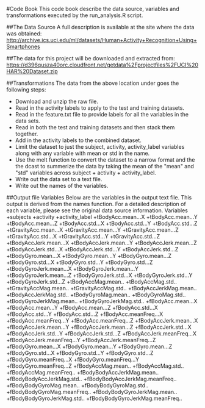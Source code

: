 #Code Book
This code book describe the data source, variables and transformations executed by the run_analysis.R script.

##The Data Source
A full description is available at the site where the data was obtained:
http://archive.ics.uci.edu/ml/datasets/Human+Activity+Recognition+Using+Smartphones

##The data for this project will be downloaded and extracted from:
https://d396qusza40orc.cloudfront.net/getdata%2Fprojectfiles%2FUCI%20HAR%20Dataset.zip

##Transformations
The data from the above location under goes the following steps:
+ Download and unzip the raw file.
+ Read in the activity labels to apply to the test and training datasets.
+ Read in the feature.txt file to provide labels for all the variables in the data sets.
+ Read in both the test and training datasets and then stack them together.
+ Add in the activity labels to the combined dataset.
+ Limit the dataset to just the subject, activity, activity_label variables along with any variable with mean or std in the name.
+ Use the melt function to convert the dataset to a narrow format and the the dcast to summerize the data by taking the mean of the "mean" and "std" variables across subject + activity + activity_label.
+ Write out the data set to a text file.
+ Write out the names of the variables.

##Output file Variables
Below are the variables in the output text file.  This output is derived from the names function.  For a detailed description of each variable, please see the original data source information.
Variables
+subjects
+activity
+activity_label
+tBodyAcc.mean...X
+tBodyAcc.mean...Y
+tBodyAcc.mean...Z
+tBodyAcc.std...X
+tBodyAcc.std...Y
+tBodyAcc.std...Z
+tGravityAcc.mean...X
+tGravityAcc.mean...Y
+tGravityAcc.mean...Z
+tGravityAcc.std...X
+tGravityAcc.std...Y
+tGravityAcc.std...Z
+tBodyAccJerk.mean...X
+tBodyAccJerk.mean...Y
+tBodyAccJerk.mean...Z
+tBodyAccJerk.std...X
+tBodyAccJerk.std...Y
+tBodyAccJerk.std...Z
+tBodyGyro.mean...X
+tBodyGyro.mean...Y
+tBodyGyro.mean...Z
+tBodyGyro.std...X
+tBodyGyro.std...Y
+tBodyGyro.std...Z
+tBodyGyroJerk.mean...X
+tBodyGyroJerk.mean...Y
+tBodyGyroJerk.mean...Z
+tBodyGyroJerk.std...X
+tBodyGyroJerk.std...Y
+tBodyGyroJerk.std...Z
+tBodyAccMag.mean..
+tBodyAccMag.std..
+tGravityAccMag.mean..
+tGravityAccMag.std..
+tBodyAccJerkMag.mean..
+tBodyAccJerkMag.std..
+tBodyGyroMag.mean..
+tBodyGyroMag.std..
+tBodyGyroJerkMag.mean..
+tBodyGyroJerkMag.std..
+fBodyAcc.mean...X
+fBodyAcc.mean...Y
+fBodyAcc.mean...Z
+fBodyAcc.std...X
+fBodyAcc.std...Y
+fBodyAcc.std...Z
+fBodyAcc.meanFreq...X
+fBodyAcc.meanFreq...Y
+fBodyAcc.meanFreq...Z
+fBodyAccJerk.mean...X
+fBodyAccJerk.mean...Y
+fBodyAccJerk.mean...Z
+fBodyAccJerk.std...X
+fBodyAccJerk.std...Y
+fBodyAccJerk.std...Z
+fBodyAccJerk.meanFreq...X
+fBodyAccJerk.meanFreq...Y
+fBodyAccJerk.meanFreq...Z
+fBodyGyro.mean...X
+fBodyGyro.mean...Y
+fBodyGyro.mean...Z
+fBodyGyro.std...X
+fBodyGyro.std...Y
+fBodyGyro.std...Z
+fBodyGyro.meanFreq...X
+fBodyGyro.meanFreq...Y
+fBodyGyro.meanFreq...Z
+fBodyAccMag.mean..
+fBodyAccMag.std..
+fBodyAccMag.meanFreq..
+fBodyBodyAccJerkMag.mean..
+fBodyBodyAccJerkMag.std..
+fBodyBodyAccJerkMag.meanFreq..
+fBodyBodyGyroMag.mean..
+fBodyBodyGyroMag.std..
+fBodyBodyGyroMag.meanFreq..
+fBodyBodyGyroJerkMag.mean..
+fBodyBodyGyroJerkMag.std..
+fBodyBodyGyroJerkMag.meanFreq..
